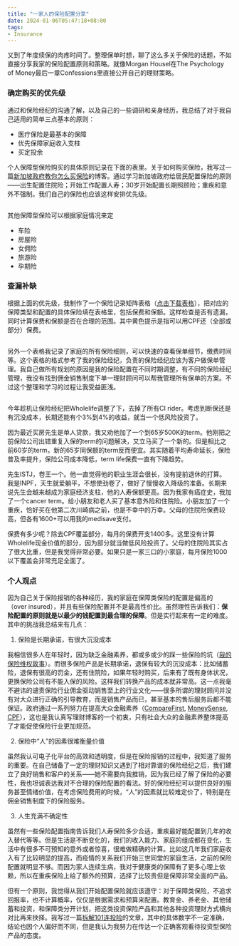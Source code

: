 ```yaml
---
title: "一家人的保险配置分享"
date: 2024-01-06T05:47:18+08:00
tags: 
- Insurance
---
```


又到了年度续保的肉疼时间了。整理保单时想，聊了这么多关于保险的话题，不如直接分享我家的保险配置原则和策略。就像Morgan Housel在The Psychology of Money最后一章Confessions里直接公开自己的理财策略。

### 确定购买的优先级

通过和保险经纪的沟通了解，以及自己的一些调研和亲身经历，我总结了对于我自己适用的简单三点基本的原则：

- 医疗保险是最基本的保障
- 优先保障家庭收入支柱
- 买定投余

个人保障型保险购买的具体原则记录在下面的表里。关于如何购买保险，我写过一篇[新加坡政府教你怎么买保险](/cn/posts/singapore-insurance-how-gov-do/)的博客。通过学习新加坡政府给居民配置保险的原则——出生配置住院险；开始工作配置人寿；30岁开始配置长期照顾险；重疾和意外不强制。我们自己的保险也应该这样安排优先级。

<div>
    <span class="image fit"><img src="https://s3.ap-southeast-1.amazonaws.com/littlecheesecake.me/money.sense/family_insurance_plan/money_sense_insurance_principle.png" alt="" /></span>
</div>

其他保障型保险可以根据家庭情况来定
- 车险
- 房屋险
- 女佣险
- 旅游险
- 孕期险

### 查漏补缺

根据上面的优先级，我制作了一个保险记录矩阵表格（[点击下载表格](https://s3.ap-southeast-1.amazonaws.com/littlecheesecake.me/money.sense/family_insurance_plan/Insurance+Coverage+Matrix.xlsx)），把对应的保障类型和配置的具体保险填在表格里，包括保费和保额。这样检查是否有遗漏，同时计算保费和保额是否在合理的范围。其中黄色提示是指可以用CPF还（全部或部分）保费。

<div>
    <span class="image fit"><img src="https://s3.ap-southeast-1.amazonaws.com/littlecheesecake.me/money.sense/family_insurance_plan/money_sense_insurance_coverage_matrix.png" alt="" /></span>
</div>

另外一个表格我记录了家庭的所有保险细则，可以快速的查看保单细节，缴费时间等。这个表格的格式参考了我的保险经纪，负责的保险经纪应该为客户做保单管理。我自己做所有规划的原因是我的保险配置在不同时期调整，有不同的保险经纪管理，我没有找到佣金销售制度下单一理财顾问可以帮我管理所有保单的方案。不过这个整理和学习的过程让我受益匪浅。

<div>
    <span class="image fit"><img src="https://s3.ap-southeast-1.amazonaws.com/littlecheesecake.me/money.sense/family_insurance_plan/money_sense_insurance_policy_list.png" alt="" /></span>
</div>

今年趁机让保险经纪把Wholelife调整了下，去掉了所有CI rider。考虑到断保还是有沉没成本，长期还能有个3%到4%的收益，就当一个低风险投资了。

因为最近买房先生是单人贷款，我又劝他加了一个到65岁500K的term。他刚把之前保险公司出错重复入保的term的问题解决，又立马买了一个新的。但是相比之前60岁的term，新的65岁同保额的term反而便宜。其实随着平均寿命延长，保险普及率提升，保险公司成本降低，term life保费一直有下降趋势。

先生ISTJ，卷王一个。他一直觉得他的职业生涯会很长，没有提前退休的打算。我是INPF，天生就爱躺平，不想使劲卷了，做好了慢慢收入降级的准备。长期来说先生会越来越成为家庭经济支柱，他的人寿保额更高。因为我家有癌症史，我加了一个cancer term。给小朋友和老人买了基本意外险和住院险。小朋友加了一个重疾，恰好买在他第二次川崎病之前，也是不幸中的万幸。父母的住院险保费较高，但各有1600+可以用我的medisave支付。

保费有多少呢？除去CPF覆盖部分，每月的保费开支1400多。这里没有计算Wholelife现金价值的部分，因为部分就当做低风险投资了。父母的住院险其实占了很大比重，但是我觉得非常必要。如果只是一家三口的小家庭，每月保险1000以下覆盖会非常充足全面了。

### 个人观点

因为自己关于保险报销的各种经历，我的家庭在保障类保险的配置是偏高的（over insured），并且有些保险配置并不是最高性价比。虽然理性告诉我们：**保险配置的原则就是以最少的钱配置到最合理的保障**。但是实行起来有一定的难度。其中的挑战我总结来有几点：

1. 保险是长期承诺，有很大沉没成本

我相信很多人在年轻时，因为缺乏金融素养，都或多或少的踩一些保险的坑（[我的保险维权故事](/cn/posts/insurance-dispute-resolving/)）。而很多保险产品是长期承诺，退保有较大的沉没成本：比如储蓄险，退保有很高的罚金，还有住院险，如果年轻时购买，后来有了既有身体状况，更换保险公司有不能入保的风险。这样我们转换产品的成本就非常高。这一点我毫不避讳的谴责保险行业佣金驱动销售至上的行业文化——很多所谓的理财顾问并没有对大众进行正确的引导教育，而是销售产品而已，甚至基本的售后服务后都不能保证。政府通过一系列努力在提高大众金融素养（[CompareFirst](https://www.comparefirst.sg/wap/homeEvent.action), [MoneySense](https://www.moneysense.gov.sg/), [CPF](https://www.cpf.gov.sg/member)），这也是我认真写理财博客的一个初衷，只有社会大众的金融素养整体提高了才能促使保险行业更加规范。

2. 保险中“人”的因素很难衡量价值

虽然我认可电子化平台的高效和透明度，但是在保险报销的过程中，我知道了服务的重要。在自己储备了一定的理财知识又遇到了相对靠谱的保险经纪之后，我们建立了良好销售和客户的关系——她不需要向我推销，因为我已经了解了保险的必要性，我也坦诚表达我对不合理的保险配置的看法。好的保险经纪可以提供良好的服务甚至情绪价值，在考虑保险费用的时候，“人”的因素就比较难定价了，特别是在佣金销售制度下的保险服务。

3. 人生充满不确定性

虽然有一些保险配置指南告诉我们人寿保险多少合适，重疾最好能配置到几年的收入替代等等。但是生活是不断变化的，我们的收入能力、家庭的组成都在变化，生活中有很多不可预知的意外或者惊喜，很难做精确的计算。比如这几年我们家庭收入有了比较明显的提高，而疫情的关系我们开始三世同堂的家庭生活，之前的保险配置就明显不够。而因为家人连续生病，我对于健康类的保障有了更多心理上依赖，所以在重疾保险上给了额外的预算，选择了比较贵但是保障非常全面的产品。

但有一个原则，我觉得从我们开始配置保险就应该遵守：对于保障类保险，不追求回报率，也不计算概率，仅仅是根据需求和预算来配置。教育金、养老金、其他储蓄和投资，和保障类分开计划，把这类投资保险产品和其他各种投资理财方式横向对比再来抉择。我写过一篇[拆解101连投险](/cn/posts/ilp-exploration/)的文章，其中的具体数字不一定准确，结论也因个人偏好而不同，但是我认为我努力在传达一个正确客观看待投资型保险产品的态度。